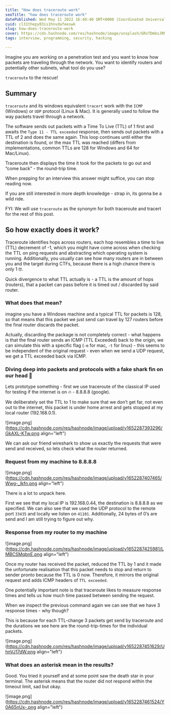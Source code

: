 ```yaml
---
title: "How does traceroute work"
seoTitle: "how does traceroute work"
datePublished: Wed May 11 2022 16:49:40 GMT+0000 (Coordinated Universal Time)
cuid: cl31thepy03is1hnvdafeeswk
slug: how-does-traceroute-work
cover: https://cdn.hashnode.com/res/hashnode/image/unsplash/GRxTDmbsJRM/upload/v1652287501112/FBefy1vtv.jpeg
tags: interview, programming, security, hacking

---
```


Imagine you are working on a penetration test and you want to know how packets are traveling through the network. You want to identify routers and potentially other subnets, what tool do you use?

`traceroute` to the rescue!

## Summary

`traceroute` and its windows equivalent `tracert` work with the `ICMP` (Windows) or `UDP` protocol (Linux & Mac). It is generally used to follow the way packets travel through a network.

The software sends out packets with a Time To Live (TTL) of 1 first and awaits the `Type 11 - TTL exceeded` response, then sends out packets with a TTL of 2 and does the same again. This loop continues until either the destination is found, or the max TTL was reached (differs from implementations, common TTLs are 128 for Windows and 64 for Mac/Linux).

Traceroute then displays the time it took for the packets to go out and “come back” - the round-trip time.

When prepping for an interview this answer might suffice, you can stop reading now.

If you are still interested in more depth knowledge - strap in, its gonna be a wild ride.

FYI: We will use `traceroute` as the synonym for both traceroute and tracert for the rest of this post.

## So how exactly does it work?

Traceroute identifies hops across routers, each hop resembles a time to live (TTL) decrement of -1, which you might have come across when checking the TTL on ping requests and abstracting which operating system is running. Additionally, you usually can see how many routers are in between you and the target during CTFs, because there is a high chance there is only 1 🤓.

Quick divergence to what TTL actually is - a TTL is the amount of hops (routers), that a packet can pass before it is timed out / discarded by said router.

### What does that mean?

imagine you have a Windows machine and a typical TTL for packets is 128, so that means that this packet we just send can travel by 127 routers before the final router discards the packet.

Actually, discarding the package is not completely correct - what happens is that the final router sends an ICMP (TTL Exceeded) back to the origin, we can simulate this with a specific flag (`-m` for mac, `-t` for linux) - this seems to be independent of the original request - even when we send a UDP request, we get a TTL exceeded back via ICMP.

### Diving deep into packets and protocols with a fake shark fin on our head 🦈

Lets prototype something - first we use traceroute of the classical IP used for testing if the internet is on 🔥 - 8.8.8.8 (google).

We deliberately set the TTL to 1 to make sure that we don’t get far, not even out to the internet, this packet is under home arrest and gets stopped at my local router (192.168.0.1).

![image.png](https://cdn.hashnode.com/res/hashnode/image/upload/v1652287393296/GkAXL-KTw.png align="left")

We can ask our friend wireshark to show us exactly the requests that were send and received, so lets check what the router returned.

### Request from my machine to 8.8.8.8

![image.png](https://cdn.hashnode.com/res/hashnode/image/upload/v1652287407465/Wwg-_lkfn.png align="left")

There is a lot to unpack here.

First we see that my local IP is 192.168.0.44, the destination is 8.8.8.8 as we specified. We can also see that we used the UDP protocol to the remote port `33435` and locally we listen on `41101`. Additionally, 24 bytes of 0’s are send and I am still trying to figure out why.

### Response from my router to my machine

![image.png](https://cdn.hashnode.com/res/hashnode/image/upload/v1652287425981/LMBCSMqbnE.png align="left")

Once my router has received the packet, reduced the TTL by 1 and it made the unfortunate realisation that this packet needs to stop and return to sender pronto because the TTL is 0 now. Therefore, it mirrors the original request and adds ICMP headers of `TTL exceeded`.

One potentially important note is that traceroute likes to measure response times and tells us how much time passed between sending the request.

When we inspect the previous command again we can see that we have 3 response times - why though?

This is because for each TTL-change 3 packets get send by traceroute and the durations we see here are the round-trip-times for the individual packets.

![image.png](https://cdn.hashnode.com/res/hashnode/image/upload/v1652287451629/UhnVJ17dW.png align="left")

### What does an asterisk mean in the results?

Good. You tried it yourself and at some point saw the death star in your terminal. The asterisk means that the router did not respond within the timeout limit, sad but okay.

![image.png](https://cdn.hashnode.com/res/hashnode/image/upload/v1652287461524/Y0A65nUx-.png align="left")